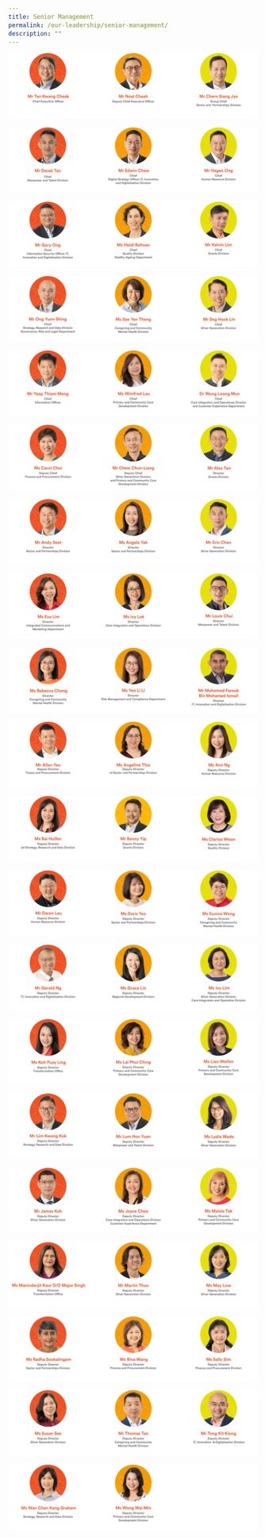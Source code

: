 ```yaml
---
title: Senior Management
permalink: /our-leadership/senior-management/
description: ""
---
```

![](/images/aic_sm_layout_2023_r_1.png)

![](/images/aic_sm_layout_2023_r_2.png)

![](/images/aic_sm_layout_2023_r_3.png)

![](/images/aic_sm_layout_2023_r_4.png)

![](/images/aic_sm_layout_2023_r_5.png)

![](/images/aic_sm_layout_2023_r_6.png)

![](/images/aic_sm_layout_2023_r_7.png)

![](/images/aic_sm_layout_2023_r_8.png)

![](/images/aic_sm_layout_2023_r_9.png)

![](/images/aic_sm_layout_2023_r_10.png)

![](/images/aic_sm_layout_2023_r_11.png)

![](/images/aic_sm_layout_2023_r_12.png)

![](/images/aic_sm_layout_2023_r_13.png)

![](/images/aic_sm_layout_2023_r_14.png)

![](/images/aic_sm_layout_2023_r_15.png)

![](/images/aic_sm_layout_2023_r_16.png)

![](/images/aic_sm_layout_2023_r_17.png)

![](/images/aic_sm_layout_2023_r_18.png)

![](/images/aic_sm_layout_2023_r_19.png)

![](/images/aic_sm_layout_2023_r_20.png)